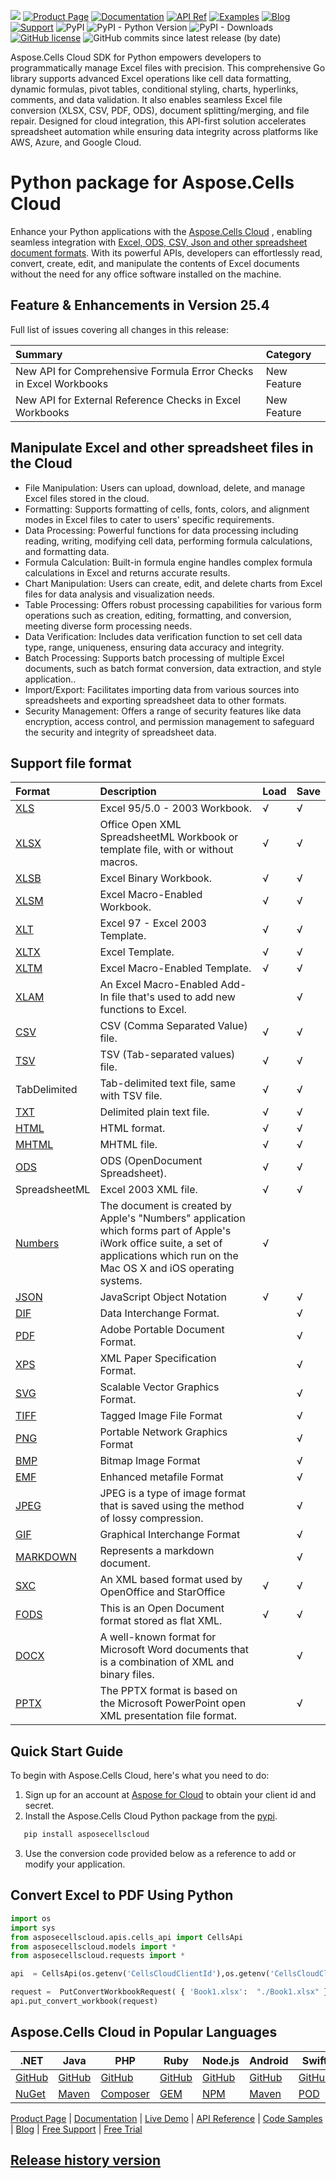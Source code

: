 
![](https://img.shields.io/badge/aspose.cells%20Cloud%20SDK%20for%20Python-25.4-green?style=for-the-badge&logo=python) [![Product Page](https://img.shields.io/badge/Product-0288d1?style=for-the-badge&logo=Google-Chrome&logoColor=white)](https://products.aspose.cloud/cells/python/) [![Documentation](https://img.shields.io/badge/Documentation-388e3c?style=for-the-badge&logo=Hugo&logoColor=white)](https://docs.aspose.cloud/cells/) [![API Ref](https://img.shields.io/badge/Reference-f39c12?style=for-the-badge&logo=html5&logoColor=white)](https://reference.aspose.cloud/cells/) [![Examples](https://img.shields.io/badge/Examples-1565c0?style=for-the-badge&logo=Github&logoColor=white)](https://github.com/aspose-cells-cloud/aspose-cells-cloud-perl/tree/master/Examples) [![Blog](https://img.shields.io/badge/Blog-d32f2f?style=for-the-badge&logo=WordPress&logoColor=white)](https://blog.aspose.cloud/categories/aspose.cells-cloud-product-family/) [![Support](https://img.shields.io/badge/Support-7b1fa2?style=for-the-badge&logo=Discourse&logoColor=white)](https://forum.aspose.cloud/c/cells/7) ![PyPI](https://img.shields.io/pypi/v/asposecellscloud?style=for-the-badge) ![PyPI - Python Version](https://img.shields.io/pypi/pyversions/asposecellscloud?style=for-the-badge) ![PyPI - Downloads](https://img.shields.io/pypi/dm/asposecellscloud?style=for-the-badge)  [![GitHub license](https://img.shields.io/github/license/aspose-cells-cloud/aspose-cells-cloud-python?style=for-the-badge)](https://github.com/aspose-cells-cloud/aspose-cells-cloud-python/blob/master/LICENSE) ![GitHub commits since latest release (by date)](https://img.shields.io/github/commits-since/aspose-cells-cloud/aspose-cells-cloud-python/25.4?style=for-the-badge)

Aspose.Cells Cloud SDK for Python empowers developers to programmatically manage Excel files with precision. This comprehensive Go library supports advanced Excel operations like cell data formatting, dynamic formulas, pivot tables, conditional styling, charts, hyperlinks, comments, and data validation. It also enables seamless Excel file conversion (XLSX, CSV, PDF, ODS), document splitting/merging, and file repair. Designed for cloud integration, this API-first solution accelerates spreadsheet automation while ensuring data integrity across platforms like AWS, Azure, and Google Cloud.

# Python package for Aspose.Cells Cloud

Enhance your Python applications with the [Aspose.Cells Cloud](https://products.aspose.cloud/cells/python) , enabling seamless integration with [Excel, ODS, CSV, Json and other spreadsheet document formats](https://docs.aspose.cloud/cells/supported-file-formats/). With its powerful APIs, developers can effortlessly read, convert, create, edit, and manipulate the contents of Excel documents without the need for any office software installed on the machine.

## Feature & Enhancements in Version 25.4

Full list of issues covering all changes in this release:

|**Summary**|**Category**|
| :- | :- |
| New API for Comprehensive Formula Error Checks in Excel Workbooks | New Feature |
| New API for External Reference Checks in Excel Workbooks | New Feature |

## Manipulate Excel and other spreadsheet files in the Cloud

- File Manipulation: Users can upload, download, delete, and manage Excel files stored in the cloud.
- Formatting: Supports formatting of cells, fonts, colors, and alignment modes in Excel files to cater to users' specific requirements.
- Data Processing: Powerful functions for data processing including reading, writing, modifying cell data, performing formula calculations, and formatting data.
- Formula Calculation: Built-in formula engine handles complex formula calculations in Excel and returns accurate results.
- Chart Manipulation: Users can create, edit, and delete charts from Excel files for data analysis and visualization needs.
- Table Processing: Offers robust processing capabilities for various form operations such as creation, editing, formatting, and conversion, meeting diverse form processing needs.
- Data Verification: Includes data verification function to set cell data type, range, uniqueness, ensuring data accuracy and integrity.
- Batch Processing: Supports batch processing of multiple Excel documents, such as batch format conversion, data extraction, and style application..
- Import/Export: Facilitates importing data from various sources into spreadsheets and exporting spreadsheet data to other formats.
- Security Management: Offers a range of security features like data encryption, access control, and permission management to safeguard the security and integrity of spreadsheet data.

## Support file format

|**Format**|**Description**|**Load**|**Save**|
| :- | :- | :- | :- |
|[XLS](https://docs.fileformat.com/spreadsheet/xls/)|Excel 95/5.0 - 2003 Workbook.|&radic;|&radic;|
|[XLSX](https://docs.fileformat.com/spreadsheet/xlsx/)|Office Open XML SpreadsheetML Workbook or template file, with or without macros.|&radic;|&radic;|
|[XLSB](https://docs.fileformat.com/spreadsheet/xlsb/)|Excel Binary Workbook.|&radic;|&radic;|
|[XLSM](https://docs.fileformat.com/spreadsheet/xlsm/)|Excel Macro-Enabled Workbook.|&radic;|&radic;|
|[XLT](https://docs.fileformat.com/spreadsheet/xlt/)|Excel 97 - Excel 2003 Template.|&radic;|&radic;|
|[XLTX](https://docs.fileformat.com/spreadsheet/xltx/)|Excel Template.|&radic;|&radic;|
|[XLTM](https://docs.fileformat.com/spreadsheet/xltm/)|Excel Macro-Enabled Template.|&radic;|&radic;|
|[XLAM](https://docs.fileformat.com/spreadsheet/xlam/)|An Excel Macro-Enabled Add-In file that's used to add new functions to Excel.| |&radic;|
|[CSV](https://docs.fileformat.com/spreadsheet/csv/)|CSV (Comma Separated Value) file.|&radic;|&radic;|
|[TSV](https://docs.fileformat.com/spreadsheet/tsv/)|TSV (Tab-separated values) file.|&radic;|&radic;|
|TabDelimited|Tab-delimited text file, same with TSV file.|&radic;|&radic;|
|[TXT](https://docs.fileformat.com/word-processing/txt/)|Delimited plain text file.|&radic;|&radic;|
|[HTML](https://docs.fileformat.com/web/html/)|HTML format.|&radic;|&radic;|
|[MHTML](https://docs.fileformat.com/web/mhtml/)|MHTML file.|&radic;|&radic;|
|[ODS](https://docs.fileformat.com/spreadsheet/ods/)|ODS (OpenDocument Spreadsheet).|&radic;|&radic;|
|SpreadsheetML|Excel 2003 XML file.|&radic;|&radic;|
|[Numbers](https://docs.fileformat.com/spreadsheet/numbers/)|The document is created by Apple's "Numbers" application which forms part of Apple's iWork office suite, a set of applications which run on the Mac OS X and iOS operating systems.|&radic;||
|[JSON](https://docs.fileformat.com/web/json/)|JavaScript Object Notation|&radic;|&radic;|
|[DIF](https://docs.fileformat.com/spreadsheet/dif/)|Data Interchange Format.| |&radic;|
|[PDF](https://docs.fileformat.com/pdf/)|Adobe Portable Document Format.| |&radic;|
|[XPS](https://docs.fileformat.com/page-description-language/xps/)|XML Paper Specification Format.| |&radic;|
|[SVG](https://docs.fileformat.com/page-description-language/svg/)|Scalable Vector Graphics Format.| |&radic;|
|[TIFF](https://docs.fileformat.com/image/tiff/)|Tagged Image File Format| |&radic;|
|[PNG](https://docs.fileformat.com/image/png/)|Portable Network Graphics Format| |&radic;|
|[BMP](https://docs.fileformat.com/image/bmp/)|Bitmap Image Format| |&radic;|
|[EMF](https://docs.fileformat.com/image/emf/)|Enhanced metafile Format| |&radic;|
|[JPEG](https://docs.fileformat.com/image/jpeg/)|JPEG is a type of image format that is saved using the method of lossy compression.| |&radic;|
|[GIF](https://docs.fileformat.com/image/gif/)|Graphical Interchange Format| |&radic;|
|[MARKDOWN](https://docs.fileformat.com/word-processing/md/)|Represents a markdown document.| |&radic;|
|[SXC](https://docs.fileformat.com/spreadsheet/sxc/)|An XML based format used by OpenOffice and StarOffice|&radic;|&radic;|
|[FODS](https://docs.fileformat.com/spreadsheet/fods/)|This is an Open Document format stored as flat XML.|&radic;|&radic;|
|[DOCX](https://docs.fileformat.com/word-processing/docx/)|A well-known format for Microsoft Word documents that is a combination of XML and binary files.||&radic;|
|[PPTX](https://docs.fileformat.com/presentation/pptx/)|The PPTX format is based on the Microsoft PowerPoint open XML presentation file format.||&radic;|

## Quick Start Guide

To begin with Aspose.Cells Cloud, here's what you need to do:

1. Sign up for an account at [Aspose for Cloud](https://dashboard.aspose.cloud/#/apps) to obtain your client id and secret.
2. Install the Aspose.Cells Cloud Python package from the [pypi](https://pypi.org/).

```bash
   pip install asposecellscloud
```

3. Use the conversion code provided below as a reference to add or modify your application.

## Convert Excel to PDF Using Python

```python
import os
import sys
from asposecellscloud.apis.cells_api import CellsApi
from asposecellscloud.models import *
from asposecellscloud.requests import *

api  = CellsApi(os.getenv('CellsCloudClientId'),os.getenv('CellsCloudClientSecret'),"v3.0",os.getenv('CellsCloudApiBaseUrl'))

request =  PutConvertWorkbookRequest( { 'Book1.xlsx':  "./Book1.xlsx" },format= 'pdf')
api.put_convert_workbook(request)

```

## Aspose.Cells Cloud in Popular Languages

| .NET | Java | PHP | Ruby | Node.js | Android | Swift | Perl | GO |
|---|---|---|---|---|---|---|---|---|
| [GitHub](https://github.com/aspose-cells-cloud/aspose-cells-cloud-dotnet) | [GitHub](https://github.com/aspose-cells-cloud/aspose-cells-cloud-java) | [GitHub](https://github.com/aspose-cells-cloud/aspose-cells-cloud-php) | [GitHub](https://github.com/aspose-cells-cloud/aspose-cells-cloud-ruby)  | [GitHub](https://github.com/aspose-cells-cloud/aspose-cells-cloud-node) | [GitHub](https://github.com/aspose-cells-cloud/aspose-cells-cloud-android)  | [GitHub](https://github.com/aspose-cells-cloud/aspose-cells-cloud-swift) | [GitHub](https://github.com/aspose-cells-cloud/aspose-cells-cloud-perl) | [GitHub](https://github.com/aspose-cells-cloud/aspose-cells-cloud-go) |
| [NuGet](https://www.nuget.org/packages/Aspose.Cells-Cloud/) | [Maven](https://repository.aspose.cloud/webapp/#/artifacts/browse/tree/General/repo/com/aspose/aspose-cells-cloud) | [Composer](https://packagist.org/packages/aspose/cells-sdk-php) | [GEM](https://rubygems.org/gems/aspose_cells_cloud)  | [NPM](https://www.npmjs.com/package/asposecellscloud) | [Maven](https://repository.aspose.cloud/webapp/#/artifacts/browse/tree/General/repo/com/aspose/aspose-cells-cloud-android) | [POD](https://cocoapods.org/pods/AsposeCellsCloud) |  [CPAN](https://metacpan.org/release/AsposeCellsCloud-CellsApi) | [GO](https://pkg.go.dev/github.com/aspose-cells-cloud/aspose-cells-cloud-go/v20?tab=overview) |

[Product Page](https://products.aspose.cloud/cells/python) | [Documentation](https://docs.aspose.cloud/cells/) | [Live Demo](https://products.aspose.app/cells/family) | [API Reference](https://apireference.aspose.cloud/cells/) | [Code Samples](https://github.com/aspose-cells-cloud/aspose-cells-cloud-python/tree/master/test) | [Blog](https://blog.aspose.cloud/category/cells/) | [Free Support](https://forum.aspose.cloud/c/cells) | [Free Trial](https://dashboard.aspose.cloud/#/apps)

## [Release history version](HistoryVersion.md)
